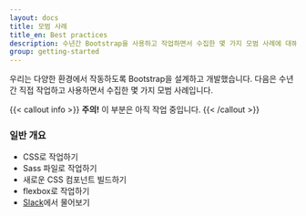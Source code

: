 ```yaml
---
layout: docs
title: 모범 사례
title_en: Best practices
description: 수년간 Bootstrap을 사용하고 작업하면서 수집한 몇 가지 모범 사례에 대해 알아보세요.
group: getting-started
---
```


우리는 다양한 환경에서 작동하도록 Bootstrap을 설계하고 개발했습니다. 다음은 수년간 직접 작업하고 사용하면서 수집한 몇 가지 모범 사례입니다.

{{< callout info >}}
**주의!** 이 부분은 아직 작업 중입니다.
{{< /callout >}}

### 일반 개요

- CSS로 작업하기
- Sass 파일로 작업하기
- 새로운 CSS 컴포넌트 빌드하기
- flexbox로 작업하기
- [Slack](https://bootstrap-slack.herokuapp.com/)에서 물어보기
